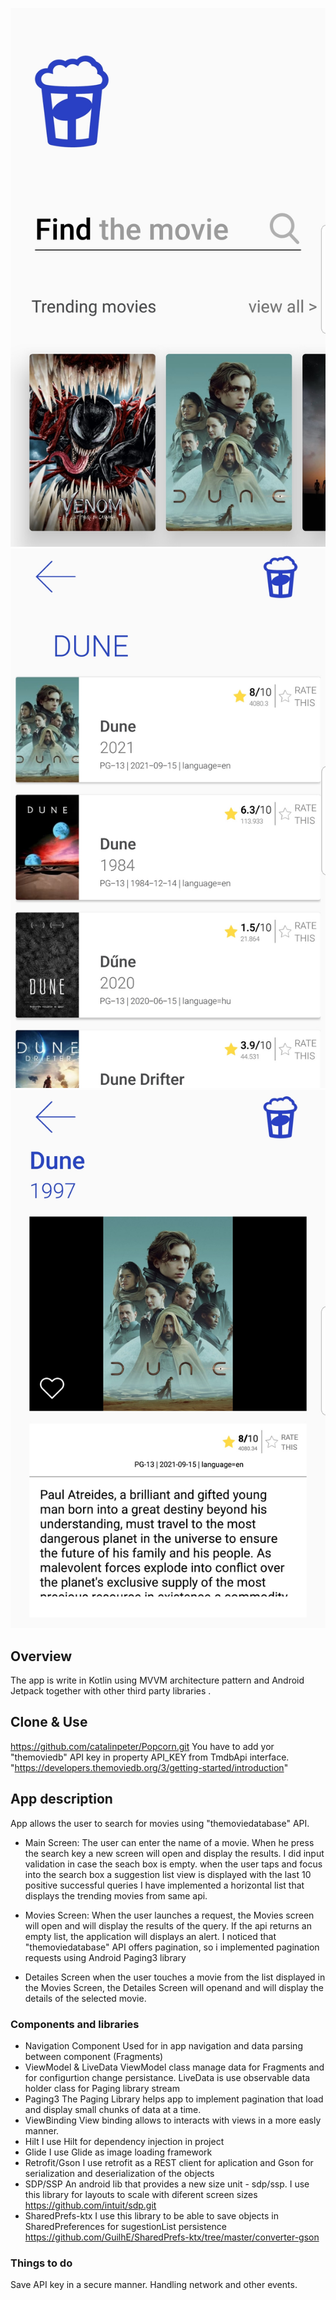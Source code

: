 ![screen1](screens/screen1.jpg)
![screen1](screens/screen2.jpg)
![screen1](screens/screen3.jpg)

## Overview ##
The app is write in Kotlin using MVVM architecture pattern and Android Jetpack together with other third party libraries .

## Clone & Use ##
https://github.com/catalinpeter/Popcorn.git
You have to add yor "themoviedb" API key in property API_KEY from TmdbApi interface.
"https://developers.themoviedb.org/3/getting-started/introduction"

## App description ##
App allows the user to search for movies using "themoviedatabase" API.

* Main Screen:
The user can enter the name of a movie.
When he press the search key a new screen will open and display the results.
I did input validation in case the seach box is empty.
when the user taps and focus into the search box a suggestion list view is displayed with the last 10 positive successful queries
I have implemented a horizontal list that displays the trending movies from same api.

* Movies Screen:
When the user launches a request, the Movies screen will open and will display the results of the query.
If the api returns an empty list, the application will displays an alert.
I noticed that "themoviedatabase" API offers pagination, so i implemented pagination requests using Android Paging3 library

* Detailes Screen
when the user touches a movie from the list displayed in the Movies Screen, the Detailes Screen will openand and will display the details of the selected movie.



### Components and libraries ###
* Navigation Component
Used for in app navigation and data parsing between component (Fragments)
* ViewModel & LiveData
ViewModel class manage data for Fragments and for configurtion change persistance.
LiveData is use observable data holder class for Paging library stream
* Paging3
The Paging Library helps app to implement pagination that load and display small chunks of data at a time.
* ViewBinding
View binding allows to interacts with views in a more easly manner.
* Hilt
I use Hilt for dependency injection in project
* Glide
I use Glide as image loading framework
* Retrofit/Gson
I use retrofit as a REST client for aplication and Gson for serialization and deserialization of the objects
* SDP/SSP
An android lib that provides a new size unit - sdp/ssp.
I use this library for layouts to scale with diferent screen sizes
https://github.com/intuit/sdp.git
* SharedPrefs-ktx
I use this library to be able to save objects in SharedPreferences for sugestionList persistence
https://github.com/GuilhE/SharedPrefs-ktx/tree/master/converter-gson

### Things to do ###
Save API key in a secure manner.
Handling network and other events.




